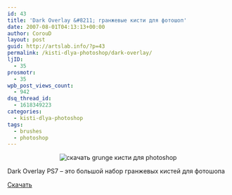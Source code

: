 ```yaml
---
id: 43
title: 'Dark Overlay &#8211; гранжевые кисти для фотошоп'
date: 2007-08-01T04:13:13+00:00
author: CorouD
layout: post
guid: http://artslab.info/?p=43
permalink: /kisti-dlya-photoshop/dark-overlay/
ljID:
  - 35
prosmotr:
  - 35
wpb_post_views_count:
  - 942
dsq_thread_id:
  - 1618349223
categories:
  - kisti-dlya-photoshop
tags:
  - brushes
  - photoshop
---
```

<center>
  <img src="http://artslab.info/wp-content/uploads/overlay_d_prev.jpg" alt="скачать grunge кисти для photoshop" />
</center>

Dark Overlay PS7 &#8211; это большой набор гранжевых кистей для фотошопа

<a href="http://www.sendspace.com/file/f1rcah" title="download" target="_blank">Cкачать</a>
